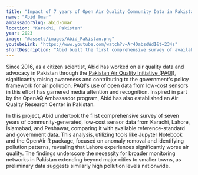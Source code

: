 ```yaml
---
title: "Impact of 7 years of Open Air Quality Community Data in Pakistan"
name: "Abid Omar"
ambassadorSlug: abid-omar
location: "Karachi, Pakistan"
year: 2023
image: "@assets/images/Abid_Pakistan.png"
youtubeLink: "https://www.youtube.com/watch?v=Ar4OabsdWdI&t=234s"
shortDescription: "Abid built the first comprehensive survey of available air quality data for Pakistan, analyzing seven years of low-cost sensor data collected by a community network for the four largest cities in Pakistan, namely Karachi, Lahore, Islamabad, and Peshawar."
---
```


Since 2016, as a citizen scientist, Abid has worked on air quality data and advocacy in Pakistan through the
<a href="https://pakairquality.com/" target="_blank" rel="noreferrer noopener" aria-label="Visit Pakistan Air Quality Initiative">Pakistan Air Quality Initiative (PAQI)</a>, significantly raising awareness and contributing to the government's policy framework for air pollution. PAQI's use of open data from low-cost sensors in this effort has garnered media attention and recognition. Inspired in part by the OpenAQ Ambassador program, Abid has also established an Air Quality Research Center in Pakistan.

In this project, Abid undertook the first comprehensive survey of seven years of community-generated, low-cost sensor data from Karachi, Lahore, Islamabad, and Peshawar, comparing it with available reference-standard and government data. This analysis, utilizing tools like Jupyter Notebook and the OpenAir R package, focused on anomaly removal and identifying pollution patterns, revealing that Lahore experiences significantly worse air quality. The findings underscore the necessity for broader monitoring networks in Pakistan extending beyond major cities to smaller towns, as preliminary data suggests similarly high pollution levels nationwide.
